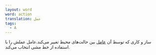```yaml
---
layout: word
word: action
translation: عمل
tags:
  - A
---
```


ساز و کاری که توسط آن [عامل](/A/agent/) بین حالت‌های محیط تغییر می‌کند.عامل عملش را با استفاده از خط مشی انتخاب می‌کند.
